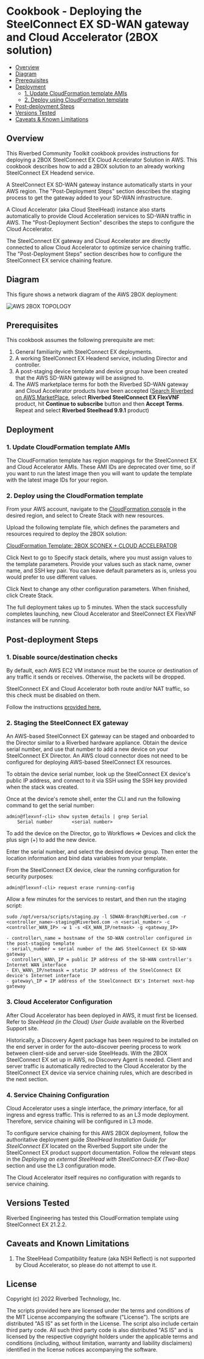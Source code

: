 # Cookbook - Deploying the SteelConnect EX SD-WAN gateway and Cloud Accelerator (2BOX solution)

- [Overview](#overview)
- [Diagram](#diagram)
- [Prerequisites](#prerequisites)
- [Deployment](#deployment)
    - [1. Update CloudFormation template AMIs](#1-update-cf-ami-ids)
    - [2. Deploy using CloudFormation template](#2-deploy-using-cf-template)
- [Post-deployment Steps](#post-deployment)
- [Versions Tested](#versions)
- [Caveats & Known Limitations](#caveats)

## Overview

This Riverbed Community Toolkit cookbook provides instructions for deploying a 2BOX SteelConnect EX Cloud Accelerator Solution in AWS. This cookbook describes how to add a 2BOX solution to an already working SteelConnect EX Headend service.

A SteelConnect EX SD-WAN gateway instance automatically starts in your AWS region. The "Post-Deployment Steps" section describes the staging process to get the gateway added to your SD-WAN infrastructure.

A Cloud Accelerator (aka Cloud SteelHead) instance also starts automatically to provide Cloud Acceleration services to SD-WAN traffic in AWS. The "Post-Deployment Section" describes the steps to configure the Cloud Accelerator.

The SteelConnect EX gateway and Cloud Accelerator are directly connected to allow Cloud Accelerator to optimize service chaining traffic. The "Post-Deployment Steps" section describes how to configure the SteelConnect EX service chaining feature.

## Diagram

This figure shows a network diagram of the AWS 2BOX deployment:

![AWS 2BOX TOPOLOGY](./images/aws_sconex_cloud_accelerator_diagram.png)

## Prerequisites

This cookbook assumes the following prerequisite are met:

1. General familiarity with SteelConnect EX deployments.
2. A working SteelConnect EX Headend service, including Director and controller.
3. A post-staging device template and device group have been created that the AWS SD-WAN gateway will be assigned to.
4. The AWS marketplace terms for both the Riverbed SD-WAN gateway and Cloud Accelerator products have been accepted ([Search Riverbed on AWS MarketPlace](https://aws.amazon.com/marketplace/search/results?searchTerms=riverbed), select **Riverbed SteelConnect EX FlexVNF** product, hit **Continue to subscribe** button and then **Accept Terms**. Repeat and select **Riverbed Steelhead 9.9.1** product)

## Deployment

### 1. Update CloudFormation template AMIs

The CloudFormation template has region mappings for the SteelConnect EX and Cloud Accelerator AMIs. These AMI IDs are deprecated over time, so if you want to run the latest image then you will want to update the template with the latest image IDs for your region.

### 2. Deploy using the CloudFormation template

From your AWS account, navigate to the [CloudFormation console](https://console.aws.amazon.com/cloudformation/home) in the desired region, and select to Create Stack with new resources.

Upload the following template file, which defines the parameters and resources required to deploy the 2BOX solution:

[CloudFormation Template: 2BOX SCONEX + CLOUD ACCELERATOR](aws-sconex-wanopt.json)

Click Next to go to Specify stack details, where you must assign values to the template parameters. Provide your values such as stack name, owner name, and SSH key pair. You can leave default parameters as is, unless you would prefer to use different values.

Click Next to change any other configuration parameters. When finished, click Create Stack.

The full deployment takes up to 5 minutes. When the stack successfully completes launching, new Cloud Accelerator and SteelConnect EX FlexVNF instances will be running.

## Post-deployment Steps

### 1. Disable source/destination checks

By default, each AWS EC2 VM instance must be the source or destination of any traffic it sends or receives. Otherwise, the packets will be dropped.

SteelConnect EX and Cloud Accelerator both route and/or NAT traffic, so this check must be disabled on them.

Follow the instructions [provided here.](https://docs.aws.amazon.com/vpc/latest/userguide/VPC_NAT_Instance.html#EIP_Disable_SrcDestCheck)

### 2. Staging the SteelConnect EX gateway

An AWS-based SteelConnect EX gateway can be staged and onboarded to the Director similar to a Riverbed hardware appliance. Obtain the device serial number, and use that number to add a new device on your SteelConnect EX Director. An AWS cloud connector does not need to be configured for deploying AWS-based SteelConnect EX resources.

To obtain the device serial number, look up the SteelConnect EX device's public IP address, and connect to it via SSH using the SSH key provided when the stack was created.

Once at the device's remote shell, enter the CLI and run the following command to get the serial number:

```
admin@flexvnf-cli> show system details | grep Serial
    Serial number       <serial number>
```


To add the device on the Director, go to Workflows => Devices and click the plus sign (+) to add the new device. 

Enter the serial number, and select the desired device group. Then enter the location information and bind data variables from your template.

From the SteelConnect EX device, clear the running configuration for security purposes:

```
admin@flexvnf-cli> request erase running-config
```

Allow a few minutes for the services to restart, and then run the staging script:

```
sudo /opt/versa/scripts/staging.py -l SDWAN-Branch@Riverbed.com -r <controller_name>-staging@Riverbed.com -n <serial_number> -c <controller_WAN_IP> -w 1 -s <EX_WAN_IP/netmask> -g <gateway_IP>

- controller\_name = hostname of the SD-WAN controller configured in the post-staging template
- serial\_number = serial number of the AWS SteelConnect EX SD-WAN gateway
- controller\_WAN\_IP = public IP address of the SD-WAN controller's Internet WAN interface
- EX\_WAN\_IP/netmask = static IP address of the SteelConnect EX device's Internet interface
- gateway\_IP = IP address of the SteelConnect EX's Internet next-hop gateway
```

### 3. Cloud Accelerator Configuration

After Cloud Accelerator has been deployed in AWS, it must first be licensed. Refer to *SteelHead (in the Cloud) User Guide* available on the Riverbed Support site.

Historically, a Discovery Agent package has been required to be installed on the end server in order for the auto-discover peering process to work between client-side and server-side SteelHeads. With the 2BOX SteelConnect EX set up in AWS, no Discovery Agent is needed. Client and server traffic is automatically redirected to the Cloud Accelerator by the SteelConnect EX device via service chaining rules, which are described in the next section.

### 4. Service Chaining Configuration

Cloud Accelerator uses a single interface, the *primary* interface, for all ingress and egress traffic. This is referred to as an L3 mode deployment. Therefore, service chaining will be configured in L3 mode.

To configure service chaining for this AWS 2BOX deployment, follow the authoritative deployment guide *SteelHead Installation Guide for SteelConnect EX* located on the Riverbed Support site under the SteelConnect EX product support documentation. Follow the relevant steps in the *Deploying an external SteelHead with SteelConnect-EX (Two-Box)* section and use the L3 configuration mode.

The Cloud Accelerator itself requires no configuration with regards to service chaining.

## Versions Tested

Riverbed Engineering has tested this CloudFormation template using SteelConnect EX 21.2.2.

## Caveats and Known Limitations

1. The SteelHead Compatibility feature (aka NSH Reflect) is not supported by Cloud Accelerator, so please do not attempt to use it.


## License

Copyright (c) 2022 Riverbed Technology, Inc.

The scripts provided here are licensed under the terms and conditions of the MIT License accompanying the software ("License"). The scripts are distributed "AS IS" as set forth in the License. The script also include certain third party code. All such third party code is also distributed "AS IS" and is licensed by the respective copyright holders under the applicable terms and conditions (including, without limitation, warranty and liability disclaimers) identified in the license notices accompanying the software.